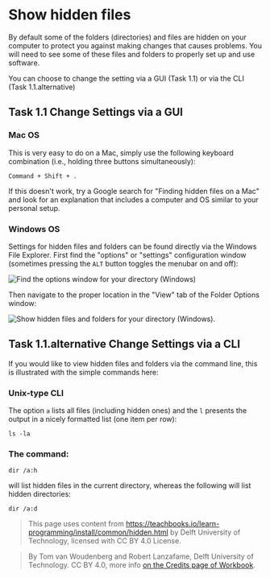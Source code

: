 # Show hidden files

By default some of the folders (directories) and files are hidden on your computer to protect you against making changes that causes problems. You will need to see some of these files and folders to properly set up and use software.

You can choose to change the setting via a GUI (Task 1.1) or via the CLI (Task 1.1.alternative)

## Task 1.1 Change Settings via a GUI

### Mac OS

This is very easy to do on a Mac, simply use the following keyboard combination (i.e., holding three buttons simultaneously):

```
Command + Shift + .
```

If this doesn't work, try a Google search for "Finding hidden files on a Mac" and look for an explanation that includes a computer and OS similar to your personal setup.

### Windows OS

Settings for hidden files and folders can be found directly via the Windows File Explorer. First find the "options" or "settings" configuration window (sometimes pressing the `ALT` button toggles the menubar on and off): 

![Find the options window for your directory (Windows)](https://files.mude.citg.tudelft.nl/hidden_windows_1.png)

Then navigate to the proper location in the "View" tab of the Folder Options window:

![Show hidden files and folders for your directory (Windows).](https://files.mude.citg.tudelft.nl/hidden_windows_2.png)

## Task 1.1.alternative Change Settings via a CLI

If you would like to view hidden files and folders via the command line, this is illustrated with the simple commands here:

### Unix-type CLI
The option `a` lists all files (including hidden ones) and the `l` presents the output in a nicely formatted list (one item per row):

```
ls -la
```

### The command:

```
dir /a:h
```

will list hidden files in the current directory, whereas the following will list hidden directories:

```
dir /a:d
```

> This page uses content from https://teachbooks.io/learn-programming/install/common/hidden.html by Delft University of Technology, licensed with CC BY 4.0 License.

> By Tom van Woudenberg and Robert Lanzafame, Delft University of Technology. CC BY 4.0, more info [on the Credits page of Workbook](https://mude.citg.tudelft.nl/workbook-2025/credits.html).